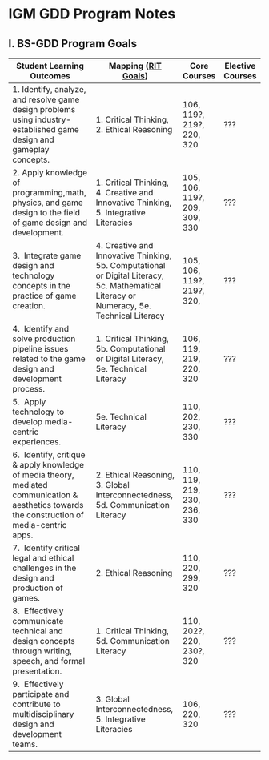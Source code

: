 # IGM GDD Program Notes

## I. BS-GDD Program Goals


Student Learning Outcomes | Mapping ([RIT Goals](https://www.rit.edu/academicaffairs/outcomes/institutional-assessment/essential-outcomes)) | Core Courses | Elective Courses
--- | --- | --- | ---
1.&nbsp;Identify, analyze, and resolve game design problems using industry-established game design and gameplay concepts. | 1. Critical Thinking, 2. Ethical Reasoning | 106, 119?, 219?, 220, 320  | ???
2.&nbsp;Apply knowledge of programming,math, physics, and game design to the field of game design and development. | 1. Critical Thinking, 4. Creative and Innovative Thinking, 5. Integrative Literacies | 105, 106, 119?, 209, 309, 330    | ???
3.&nbsp; Integrate game design and technology concepts in the practice of game creation. | 4. Creative and Innovative Thinking, 5b. Computational or Digital Literacy, 5c. Mathematical Literacy or Numeracy, 5e. Technical Literacy | 105, 106, 119?, 219?, 320,   | ???
4.&nbsp; Identify and solve production pipeline issues related to the game design and development process. | 1. Critical Thinking, 5b. Computational or Digital Literacy, 5e. Technical Literacy | 106, 119, 219, 220, 320  | ???
5.&nbsp; Apply technology to develop media-centric experiences. | 5e. Technical Literacy | 110, 202, 230, 330   | ???
6.&nbsp; Identify, critique & apply knowledge of media theory, mediated communication & aesthetics towards the construction of media-centric apps. | 2. Ethical Reasoning, 3. Global Interconnectedness, 5d. Communication Literacy | 110, 119, 219, 230, 236, 330     | ???
7.&nbsp; Identify critical legal and ethical challenges in the design and production of games. | 2. Ethical Reasoning | 110, 220, 299, 320  | ???
8.&nbsp; Effectively communicate technical and design concepts through writing, speech, and formal presentation. | 1. Critical Thinking, 5d. Communication Literacy | 110, 202?, 220, 230?, 320   | ???
9.&nbsp; Effectively participate and contribute to multidisciplinary design and development teams. | 3. Global Interconnectedness, 5. Integrative Literacies | 106, 220, 320   | ???
